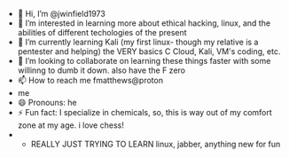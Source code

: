 - 👋 Hi, I’m @jwinfield1973
- 👀 I’m interested in learning more about ethical hacking, linux, and the abilities of different techologies of the present
- 🌱 I’m currently learning Kali (my first linux- though my relative is a pentester and helping) the VERY basics C Cloud, Kali, VM's coding, etc.
- 💞️ I’m looking to collaborate on learning these things faster with some willinng to dumb it down. also have the F zero
- 📫 How to reach me fmatthews@proton
- me
- 😄 Pronouns: he
- ⚡ Fun fact: I specialize in chemicals, so, this is way out of my comfort zone at my age. i love chess!
- - REALLY JUST TRYING TO LEARN linux, jabber, anything new for fun
<!---
jwinfield1973/jwinfield1973
